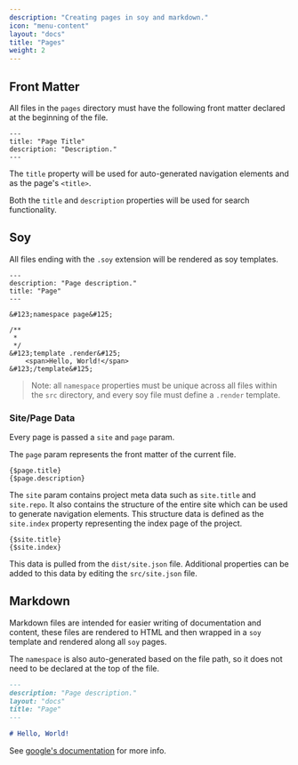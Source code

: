 ```yaml
---
description: "Creating pages in soy and markdown."
icon: "menu-content"
layout: "docs"
title: "Pages"
weight: 2
---
```


<article id="front_matter">

## Front Matter

All files in the `pages` directory must have the following front matter declared
at the beginning of the file.

```
---
title: "Page Title"
description: "Description."
---
```

The `title` property will be used for auto-generated navigation elements and as
the page's `<title>`.

Both the `title` and `description` properties will be used for search
functionality.

</article>

<article id="soy_files">

## Soy

All files ending with the `.soy` extension will be rendered as soy templates.

```text/x-soy
---
description: "Page description."
title: "Page"
---

&#123;namespace page&#125;

/**
 *
 */
&#123;template .render&#125;
    <span>Hello, World!</span>
&#123;/template&#125;
```

> Note: all `namespace` properties must be unique across all files within
the `src` directory, and every soy file must define a `.render` template.

### Site/Page Data

Every page is passed a `site` and `page` param.

The `page` param represents the front matter of the current file.

```text/x-soy
{$page.title}
{$page.description}
```

The `site` param contains project meta data such
as `site.title` and `site.repo`. It also contains the structure of the entire
site which can be used to generate navigation elements. This structure data is
defined as the `site.index` property representing the index page of the project.

```text/x-soy
{$site.title}
{$site.index}
```

This data is pulled from the `dist/site.json` file. Additional properties can be
added to this data by editing the `src/site.json` file.

</article>

<article id="markdown_files">

## Markdown

Markdown files are intended for easier writing of documentation and content,
these files are rendered to HTML and then wrapped in a `soy` template and
rendered along all `soy` pages.

The `namespace` is also auto-generated based on the file path, so it does not
need to be declared at the top of the file.

```markdown
---
description: "Page description."
layout: "docs"
title: "Page"
---

# Hello, World!
```

See [google's documentation](https://developers.google.com/closure/templates/docs/commands#specialcharacters) for more info.

</article>
